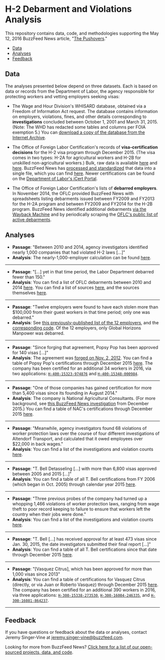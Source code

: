# H-2 Debarment and Violations Analysis

This repository contains data, code, and methodologies supporting the May 12, 2016 BuzzFeed News article, "[The Pushovers](https://www.buzzfeed.com/kenbensinger/the-pushovers)."

- [Data](#data)
- [Analyses](#analyses)
- [Feedback](#feedback)

## Data

The analyses presented below depend on three datasets. Each is based on data or records from the Department of Labor, the agency responsible for protecting workers and vetting employers seeking visas:

- The Wage and Hour Division's WHISARD database, obtained via a Freedom of Information Act request. The database contains information on employers, violations, fines, and other details corresponding to __investigations__ concluded between October 1, 2001 and March 31, 2015. (Note: The WHD has redacted some tables and columns per FOIA exemption 5.) You can [download a copy of the database from the Internet Archive](https://archive.org/details/whd-enforcement-database-through-2015-03-31).

- The Office of Foreign Labor Certification's records of __visa-certification decisions__ for the H-2 visa program through December 2015. (The visa comes in two types: H-2A for agricultural workers and H-2B for unskilled non-agricultural workers.) Bulk, raw data is available [here](http://www.foreignlaborcert.doleta.gov/performancedata.cfm) and [here](http://www.flcdatacenter.com/). BuzzFeed News has [processed and standardized](https://github.com/BuzzFeedNews/H-2-certification-data) that data into a single file, which you can find [here](data/H-2-certification-decisions.csv). Newer certifications can be found on the [Department of Labor's iCert Portal](https://icert.doleta.gov/index.cfm?event=ehLCJRExternal.dspAdvJobOrderSearch).

- The Office of Foreign Labor Certification's lists of __debarred employers__. In November 2014, the OFLC provided BuzzFeed News with spreadsheets listing debarments issued between FY2009 and FY2013 for the H-2A program and between FY2009 and FY2014 for the H-2B program. BuzzFeed News identified additional debarments [via the Wayback Machine](https://web.archive.org/web/*/https://www.foreignlaborcert.doleta.gov/pdf/Debarment_List_Revisions.pdf) and by periodically scraping the [OFLC's public list of active debarments](https://www.foreignlaborcert.doleta.gov/pdf/Debarment_List_Revisions.pdf).

## Analyses

- __Passage__: "Between 2010 and 2014, agency investigators identified nearly 1,000 companies that had violated H-2 laws [...]"
- __Analysis__: The nearly-1,000-employer calculation can be found [here](notebooks/whd-investigations-and-violations.ipynb).

---

- __Passage__: "[...] yet in that time period, the Labor Department debarred fewer than 150."
- __Analysis__: You can find a list of OFLC debarments between 2010 and 2014 [here](data/debarments/debarments-2010-2014.csv). You can find a list of sources [here](data/debarments/sources.csv), and the sources themselves [here](data/debarments/source-documents/).

---

- __Passage__: "Twelve employers were found to have each stolen more than $100,000 from their guest workers in that time period; only one was debarred."
- __Analysis__: See [this previously-published list of the 12 employers](https://github.com/BuzzFeedNews/2015-07-h2-visas-and-enforcement/blob/master/data/manual-entry/top-total-h2-backwages-2010-2014-with-details.csv), and the [corresponding code](https://github.com/BuzzFeedNews/2015-07-h2-visas-and-enforcement/blob/master/notebooks/top-employer-back-wages.ipynb). Of the 12 employers, only Global Horizons Manpower was debarred.

---

- __Passage__: "Since forging that agreement, Popsy Pop has been approved for 140 visas [...]"
- __Analysis__: The agreement was [forged on Nov. 2, 2012](http://www.oalj.dol.gov/Decisions/ALJ/TNE/2012/WAGE_and_HOUR_DIVISI_v_POPSY_POP_LLC_2012TNE00007_\(NOV_02_2012\)_094321_CADEC_SD.PDF). You can find a table of Popsy Pop's certifications through December 2015 [here](data/certification-lists/popsy-pop-since-2012-11-02.csv). The company has been certified for an additional 34 workers in 2016, via two applications: [`H-400-15323-974876`](https://icert.doleta.gov/index.cfm?event=ehLCJRExternal.dspCert&doc_id=3&visa_class_id=7&id=84153) and [`H-400-15348-000984`](https://icert.doleta.gov/index.cfm?event=ehLCJRExternal.dspCert&doc_id=3&visa_class_id=7&id=87838).


---

- __Passage__: "One of those companies has gained certification for more than 5,400 visas since its founding in August 2014."
- __Analysis__: The company is National Agricultural Consultants. (For more background, see [this BuzzFeed News investigation](https://www.buzzfeed.com/kenbensinger/the-coyote) from December 2015.) You can find a table of NAC's certifications through December 2015 [here](data/certification-lists/national-agricultural-consultants-since-2014-08-03.csv).

---

- __Passage__: "Meanwhile, agency investigators found 68 violations of worker protection laws over the course of four different investigations of Altendorf Transport, and calculated that it owed employees over $22,000 in back wages."
- __Analysis__: You can find a list of the investigations and violation counts [here](notebooks/whd-investigations-and-violations.ipynb).

---

- __Passage__: "T. Bell Detasseling [...] with more than 6,800 visas approved between 2005 and 2015 [...]"
- __Analysis__: You can find a table of all T. Bell certifications from FY 2006 (which began in Oct. 2005) through calendar year 2015 [here](data/certification-lists/t-bell-fy-2006-through-cy-2015.csv).

---

- __Passage__: "Three previous probes of the company had turned up a whopping 1,466 violations of worker protection laws, ranging from wage theft to poor record keeping to failure to ensure that workers left the country when their jobs were done."
- __Analysis__: You can find a list of the investigations and violation counts [here](notebooks/whd-investigations-and-violations.ipynb).

---

- __Passage__: "T. Bell [...] has received approval for at least 473 visas since Jan. 30, 2015, the date investigators submitted their final report [...]"
- __Analysis__: You can find a table of all T. Bell certifications since that date through December 2015 [here](data/certification-lists/t-bell-since-2015-01-30.csv).

---

- __Passage__: "[Vasquez Citrus], which has been approved for more than 1,000 visas since 2013"
- __Analysis__: You can find a table of certifications for Vasquez Citrus (directly, or via Juan or Roberto Vasquez) through December 2015 [here](data/certification-lists/vasquez-citrus.csv). The company has been certified for an additional 390 workers in 2016, via three applications: [`H-300-15338-273530`](https://icert.doleta.gov/index.cfm?event=ehLCJRExternal.dspCert&doc_id=3&visa_class_id=8&id=84771), [`H-300-16004-246335`](https://icert.doleta.gov/index.cfm?event=ehLCJRExternal.dspCert&doc_id=3&visa_class_id=8&id=86603), and [`H-300-16081-864237`](https://icert.doleta.gov/index.cfm?event=ehLCJRExternal.dspCert&doc_id=3&visa_class_id=8&id=93175).

---

## Feedback

If you have questions or feedback about the data or analyses, contact Jeremy Singer-Vine at jeremy.singer-vine@buzzfeed.com.

Looking for more from BuzzFeed News? [Click here for a list of our open-sourced projects, data, and code](https://github.com/BuzzFeedNews/everything).
